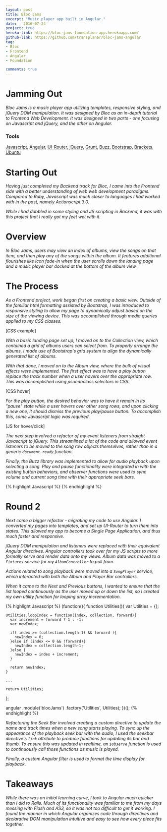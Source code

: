 ```yaml
---
layout: post
title: Bloc Jams
excerpt: "Music player app built in Angular."
date:   2016-07-24
project: true
heroku-link: https://bloc-jams-foundation-app.herokuapp.com/
github-link: https://github.com/transplanar/bloc-jams-angular
tag:
- Bloc
- Frontend
- Angular
- Foundation

comments: true
---
```


# Jamming Out
*Bloc Jams is a music player app utilizing templates, responsive styling, and jQuery DOM manipulation. It was designed by Bloc as an in-depth tutorial to Frontend Web Development. It was designed in two parts - one focusing on Javascript and jQuery, and the other on Angular.*

### Tools
[Javascript](https://www.javascript.com/), [Angular](https://angularjs.org/), [UI-Router](https://github.com/angular-ui/ui-router), [jQuery](https://jquery.com/), [Grunt](http://gruntjs.com/), [Buzz](http://buzz.jaysalvat.com/), [Bootstrap](http://getbootstrap.com/), [Brackets](http://brackets.io/), [Ubuntu](http://www.ubuntu.com/)

# Starting Out
*Having just completed my Backend track for Bloc, I came into the Frontend side with a better understanding of web web development paradigms. Compared to Ruby, Javascript was much closer to languages I had worked with in the past, namely Actionscript 3.0.*

*While I had dabbled in some styling and JS scripting in Backend, it was with this project that I really got my feet wet with it.*

# Overview
*In Bloc Jams, users may view an index of albums, view the songs on that item, and then play any of the songs within the album. It features additional flourishes like icon fade-in when the user scrolls down the landing page and a music player bar docked at the bottom of the album view.*

# The Process
*As a Frontend project, work began first on creating a basic view. Outside of the familiar html formatting assisted by Bootstrap, I was introduced to responsive styling to allow my page to dynamically adjust based on the size of the viewing device. This was accomplished through media queries applied to my CSS classes.*

[CSS example]

*With a basic landing page set up, I moved on to the Collection view, which contained a grid of albums users can select from. To properly arrange the albums, I made use of Bootstrap's grid system to align the dynamically generated list of albums.*

*With that done, I moved on to the Album view, where the bulk of visual effects were implemented. The first effect was to have a play button replace the track number when a user hovers over the appropriate row. This was accomplished using psuedoclass selectors in CSS.*

[CSS hover]

*For the play button, the desired behavior was to have it remain in its "pause" state while a user hovers over other song rows, and upon clicking a new one, it should dismiss the previous play/pause button. To accomplish this, some Javascript logic was required.*

[JS for hover/click]

*The next step involved a refactor of my event listeners from straight Javascript to jQuery. This streamlined a lot of the code and allowed event listeners to be moved to the song row objects themselves, rather than in a generic ```document.ready``` function.*

*Finally, the Buzz library was implemented to allow for audio playback upon selecting a song. Play and pause functionality were integrated in with the existing button behaviors, and observer functions were used to sync volume and current song time with their appropriate seek bars.*

{% highlight Javascript %}
{% endhighlight %}

# Round 2
*Next came a bigger refactor - migrating my code to use Angular. I converted my pages into templates, and set up UI-Router to turn them into states. This allowed my app to become a Single Page Application, and thus much faster and responsive.*

*jQuery DOM manipulation and listeners were replaced with their equivalent Angular directives. Angular controllers took over for my JS scripts to more formally serve and render data onto my views. Album data was moved to a ```Fixtures``` service for my ```AlbumController``` to pull from.*

*Actions related to song playback were moved into a ```SongPlayer``` service, which interacted with both the Album and Player Bar controllers.*

*When it came to the Next and Previous buttons, I wanted to ensure that the list looped continuously as the user moved up or down the list, so I created my own utility function for looping array incrementation.*

{% highlight Javascript %}
(function(){
  function Utilities(){
    var Utilities = {};

    Utilities.loopIndex = function(index, collection, forward){
      var increment = forward ? 1 : -1;
      var newIndex;

      if( index >= (collection.length-1) && forward ){
        newIndex = 0;
      }else if (index <= 0 && !forward){
        newIndex = collection.length-1;
      }else {
        newIndex = index + increment;
      }

      return newIndex;
    }

    ...

    return Utilities;
  };

  angular
    .module('blocJams')
    .factory('Utilities', Utilities);
})();
{% endhighlight %}

*Refactoring the Seek Bar involved creating a custom directive to update the name and track times when a new song starts playing. To sync up the appearance of the playback seek bar with the audio, I used the seekbar directive's ```link``` attribute to produce functions for updating its bar and thumb. To ensure this was updated in realtime, an ```$observe``` function is used to continuously call those functions as music is played.*

*Finally, a custom Angular filter is used to format the time display for playback.*

# Takeaways
*While there was an initial learning curve, I took to Angular much quicker than I did to Rails. Much of its functionality was familiar to me from my days messing with Flash and AS3, so it was not too difficult to get it working. I found the manner in which Angular organizes code through directives and declarative DOM manipulation intuitive and easy to see how every piece fits together.*
